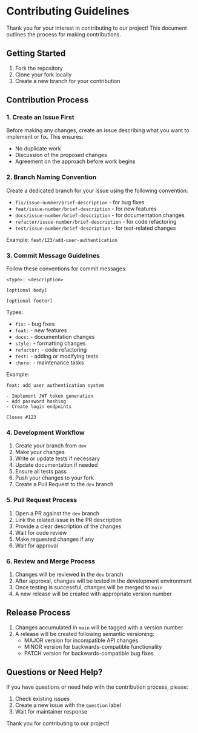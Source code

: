 # Contributing Guidelines

Thank you for your interest in contributing to our project! This document outlines the process for making contributions.

## Getting Started

1. Fork the repository
2. Clone your fork locally
3. Create a new branch for your contribution

## Contribution Process

### 1. Create an Issue First
Before making any changes, create an issue describing what you want to implement or fix. This ensures:
- No duplicate work
- Discussion of the proposed changes
- Agreement on the approach before work begins

### 2. Branch Naming Convention
Create a dedicated branch for your issue using the following convention:

- `fix/issue-number/brief-description` - for bug fixes
- `feat/issue-number/brief-description` - for new features
- `docs/issue-number/brief-description` - for documentation changes
- `refactor/issue-number/brief-description` - for code refactoring
- `test/issue-number/brief-description` - for test-related changes

Example: `feat/123/add-user-authentication`

### 3. Commit Message Guidelines
Follow these conventions for commit messages:

```
<type>: <description>

[optional body]

[optional footer]
```

Types:
- `fix:` - bug fixes
- `feat:` - new features
- `docs:` - documentation changes
- `style:` - formatting changes
- `refactor:` - code refactoring
- `test:` - adding or modifying tests
- `chore:` - maintenance tasks

Example:
```
feat: add user authentication system

- Implement JWT token generation
- Add password hashing
- Create login endpoints

Closes #123
```

### 4. Development Workflow

1. Create your branch from `dev`
2. Make your changes
3. Write or update tests if necessary
4. Update documentation if needed
5. Ensure all tests pass
6. Push your changes to your fork
7. Create a Pull Request to the `dev` branch

### 5. Pull Request Process

1. Open a PR against the `dev` branch
2. Link the related issue in the PR description
3. Provide a clear description of the changes
4. Wait for code review
5. Make requested changes if any
6. Wait for approval

### 6. Review and Merge Process

1. Changes will be reviewed in the `dev` branch
2. After approval, changes will be tested in the development environment
3. Once testing is successful, changes will be merged to `main`
4. A new release will be created with appropriate version number

## Release Process

1. Changes accumulated in `main` will be tagged with a version number
2. A release will be created following semantic versioning:
   - MAJOR version for incompatible API changes
   - MINOR version for backwards-compatible functionality
   - PATCH version for backwards-compatible bug fixes

## Questions or Need Help?

If you have questions or need help with the contribution process, please:
1. Check existing issues
2. Create a new issue with the `question` label
3. Wait for maintainer response

Thank you for contributing to our project!

